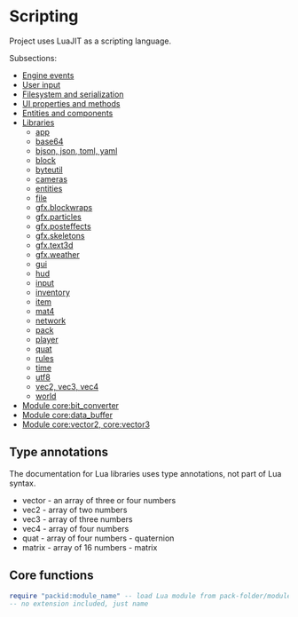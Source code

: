 # Scripting

Project uses LuaJIT as a scripting language.

Subsections:
- [Engine events](scripting/events.md)
- [User input](scripting/user-input.md)
- [Filesystem and serialization](scripting/filesystem.md)
- [UI properties and methods](scripting/ui.md)
- [Entities and components](scripting/ecs.md)
- [Libraries](#)
    - [app](scripting/builtins/libapp.md)
    - [base64](scripting/builtins/libbase64.md)
    - [bjson, json, toml, yaml](scripting/filesystem.md)
    - [block](scripting/builtins/libblock.md)
    - [byteutil](scripting/builtins/libbyteutil.md)
    - [cameras](scripting/builtins/libcameras.md)
    - [entities](scripting/builtins/libentities.md)
    - [file](scripting/builtins/libfile.md)
    - [gfx.blockwraps](scripting/builtins/libgfx-blockwraps.md)
    - [gfx.particles](particles.md#gfxparticles-library)
    - [gfx.posteffects](scripting/builtins/libgfx-posteffects.md)
    - [gfx.skeletons](scripting/builtins/libgfx-skeletons.md)
    - [gfx.text3d](3d-text.md#gfxtext3d-library)
    - [gfx.weather](scripting/builtins/libgfx-weather.md)
    - [gui](scripting/builtins/libgui.md)
    - [hud](scripting/builtins/libhud.md)
    - [input](scripting/builtins/libinput.md)
    - [inventory](scripting/builtins/libinventory.md)
    - [item](scripting/builtins/libitem.md)
    - [mat4](scripting/builtins/libmat4.md)
    - [network](scripting/builtins/libnetwork.md)
    - [pack](scripting/builtins/libpack.md)
    - [player](scripting/builtins/libplayer.md)
    - [quat](scripting/builtins/libquat.md)
    - [rules](scripting/builtins/librules.md)
    - [time](scripting/builtins/libtime.md)
    - [utf8](scripting/builtins/libutf8.md)
    - [vec2, vec3, vec4](scripting/builtins/libvecn.md)
    - [world](scripting/builtins/libworld.md)
- [Module core:bit_converter](scripting/modules/core_bit_converter.md)
- [Module core:data_buffer](scripting/modules/core_data_buffer.md)
- [Module core:vector2, core:vector3](scripting/modules/core_vector2_vector3.md)

## Type annotations

The documentation for Lua libraries uses type annotations,
not part of Lua syntax.

- vector - an array of three or four numbers
- vec2 - array of two numbers
- vec3 - array of three numbers
- vec4 - array of four numbers
- quat - array of four numbers - quaternion
- matrix - array of 16 numbers - matrix

## Core functions

```lua
require "packid:module_name" -- load Lua module from pack-folder/modules/
-- no extension included, just name
```
